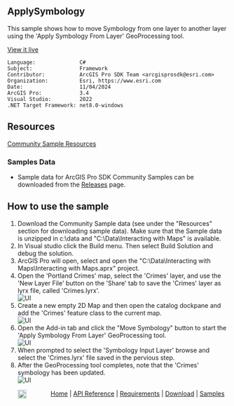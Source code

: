 ## ApplySymbology

<!-- TODO: Write a brief abstract explaining this sample -->
This sample shows how to move Symbology from one layer to another layer using the 'Apply Symbology From Layer' GeoProcessing tool.    
  


<a href="https://pro.arcgis.com/en/pro-app/sdk/" target="_blank">View it live</a>

<!-- TODO: Fill this section below with metadata about this sample-->
```
Language:              C#
Subject:               Framework
Contributor:           ArcGIS Pro SDK Team <arcgisprosdk@esri.com>
Organization:          Esri, https://www.esri.com
Date:                  11/04/2024
ArcGIS Pro:            3.4
Visual Studio:         2022
.NET Target Framework: net8.0-windows
```

## Resources

[Community Sample Resources](https://github.com/Esri/arcgis-pro-sdk-community-samples#resources)

### Samples Data

* Sample data for ArcGIS Pro SDK Community Samples can be downloaded from the [Releases](https://github.com/Esri/arcgis-pro-sdk-community-samples/releases) page.  

## How to use the sample
<!-- TODO: Explain how this sample can be used. To use images in this section, create the image file in your sample project's screenshots folder. Use relative url to link to this image using this syntax: ![My sample Image](FacePage/SampleImage.png) -->
1. Download the Community Sample data (see under the "Resources" section for downloading sample data).  Make sure that the Sample data is unzipped in c:\data and "C:\Data\Interacting with Maps" is available.
2. In Visual studio click the Build menu. Then select Build Solution and debug the solution.  
3. ArcGIS Pro will open, select and open the "C:\Data\Interacting with Maps\Interacting with Maps.aprx" project.  
4. Open the 'Portland Crimes' map, select the 'Crimes' layer, and use the 'New Layer File' button on the 'Share' tab to save the 'Crimes' layer as lyrx file, called 'Crimes.lyrx'.  
![UI](Screenshots/Screen1.png)  
5. Create a new empty 2D Map and then open the catalog dockpane and add the 'Crimes' feature class to the current map.  
![UI](Screenshots/Screen2.png)  
6. Open the Add-in tab and click the "Move Symbology" button to start the 'Apply Symbology From Layer' GeoProcessing tool.  
![UI](Screenshots/Screen3.png)  
7. When prompted to select the 'Symbology Input Layer' browse and select the 'Crimes.lyrx' file saved in the pervious step.  
8. After the GeoProcessing tool completes, note that the 'Crimes' symbology has been updated.  
![UI](Screenshots/Screen4.png)  
  

<!-- End -->

&nbsp;&nbsp;&nbsp;&nbsp;&nbsp;&nbsp;<img src="https://esri.github.io/arcgis-pro-sdk/images/ArcGISPro.png"  alt="ArcGIS Pro SDK for Microsoft .NET Framework" height = "20" width = "20" align="top"  >
&nbsp;&nbsp;&nbsp;&nbsp;&nbsp;&nbsp;&nbsp;&nbsp;&nbsp;&nbsp;&nbsp;&nbsp;
[Home](https://github.com/Esri/arcgis-pro-sdk/wiki) | <a href="https://pro.arcgis.com/en/pro-app/latest/sdk/api-reference" target="_blank">API Reference</a> | [Requirements](https://github.com/Esri/arcgis-pro-sdk/wiki#requirements) | [Download](https://github.com/Esri/arcgis-pro-sdk/wiki#installing-arcgis-pro-sdk-for-net) | <a href="https://github.com/esri/arcgis-pro-sdk-community-samples" target="_blank">Samples</a>

